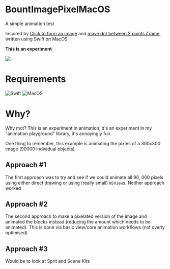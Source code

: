 # BountImagePixelMacOS

A simple animation test

Inspired by [Click to form an image](https://codepen.io/allanpope/pen/LVWYYd) and [move dot between 2 points jframe](https://stackoverflow.com/questions/70718553/move-dot-between-2-points-jframe/70718933#70718933), written using Swift on MacOS

**This is an experiment**

<img src="Bouncy01.gif">

# Requirements

![Swift](https://img.shields.io/badge/Swift-5.5-orange) ![MacOS](https://img.shields.io/badge/MacOS-11.3-orange)

# Why?

Why mot?  This is an experiment in animation, it's an experiment in my "animation playground" library, it's annoyingly fun.

One thing to remember, this example is animating the pixles of a 300x300 image (90000 individual objects)

## Approach #1

The first approach was to try and see if we could animate all 90, 000 pixels using either direct drawing or using (really small) `NSView`s.  Neither approach worked

## Approach #2

The second approach to make a pixelated version of the image and animated the blocks instead (reducing the amount which needs to be animated).  This is done via basic view/core animation workflows (not overly optimised)

## Approach #3

Would be to look at Sprit and Scene Kits
